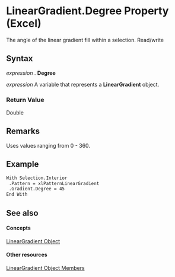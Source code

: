 
# LinearGradient.Degree Property (Excel)

The angle of the linear gradient fill within a selection. Read/write


## Syntax

 _expression_ . **Degree**

 _expression_ A variable that represents a **LinearGradient** object.


### Return Value

Double


## Remarks

Uses values ranging from 0 - 360.


## Example


```vb
With Selection.Interior 
 .Pattern = xlPatternLinearGradient 
 .Gradient.Degree = 45 
End With
```


## See also


#### Concepts


[LinearGradient Object](cb648564-0f57-f1b9-1c89-0329c110583f.md)
#### Other resources


[LinearGradient Object Members](7b9a9bc3-340f-195d-927b-7ac5a7592190.md)
